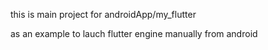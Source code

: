 this is main project for androidApp/my_flutter

as an example to lauch flutter engine manually from android 
